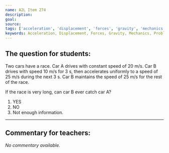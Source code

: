 ```yaml
---
name: A2L Item 274
description: 
goal: 
source: 
tags: ['acceleration', 'displacement', 'forces', 'gravity', 'mechanics', 'problem-solving', 'velocity']
keywords: Acceleration, Displacement, Forces, Gravity, Mechanics, Problem Solving, Velocity
---
```


## The question for students:

Two cars have a race. Car A drives with constant speed of 20 m/s. Car B
drives with speed 10 m/s for 3 s, then accelerates uniformly to a speed
of 25 m/s during the next 3 s. Car B maintains the speed of 25 m/s for
the rest of the race.

If the race is very long, can car B ever catch car A?

1. YES
2. NO
3. Not enough information.


<hr/>

## Commentary for teachers:

_No commentary available._
